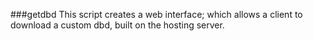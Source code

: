 ###getdbd
This script creates a web interface; 
which allows a client to download a custom dbd, 
built on the hosting server.
